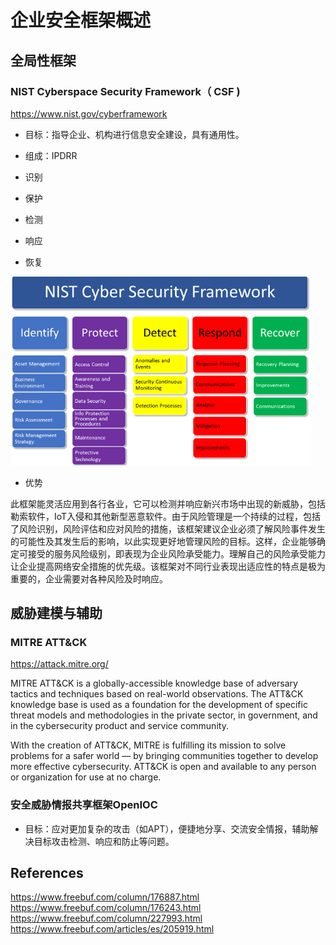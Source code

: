 # 企业安全框架概述

## 全局性框架

### NIST Cyberspace Security Framework（ CSF )
https://www.nist.gov/cyberframework

- 目标：指导企业、机构进行信息安全建设，具有通用性。

- 组成：IPDRR

- 识别
- 保护
- 检测
- 响应
- 恢复


<img src="images/frameworkguide/nistcsf1.png" width="480">

- 优势

此框架能灵活应用到各行各业，它可以检测并响应新兴市场中出现的新威胁，包括勒索软件，IoT入侵和其他新型恶意软件。由于风险管理是一个持续的过程，包括了风险识别，风险评估和应对风险的措施，该框架建议企业必须了解风险事件发生的可能性及其发生后的影响，以此实现更好地管理风险的目标。这样，企业能够确定可接受的服务风险级别，即表现为企业风险承受能力。理解自己的风险承受能力让企业提高网络安全措施的优先级。该框架对不同行业表现出适应性的特点是极为重要的，企业需要对各种风险及时响应。

## 威胁建模与辅助

### MITRE ATT&CK

https://attack.mitre.org/

MITRE ATT&CK is a globally-accessible knowledge base of adversary tactics and techniques based on real-world observations. The ATT&CK knowledge base is used as a foundation for the development of specific threat models and methodologies in the private sector, in government, and in the cybersecurity product and service community.

With the creation of ATT&CK, MITRE is fulfilling its mission to solve problems for a safer world — by bringing communities together to develop more effective cybersecurity. ATT&CK is open and available to any person or organization for use at no charge.




### 安全威胁情报共享框架OpenIOC
- 目标：应对更加复杂的攻击（如APT），便捷地分享、交流安全情报，辅助解决目标攻击检测、响应和防止等问题。



## References
https://www.freebuf.com/column/176887.html
https://www.freebuf.com/column/176243.html
https://www.freebuf.com/column/227993.html
https://www.freebuf.com/articles/es/205919.html